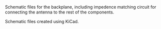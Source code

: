 Schematic files for the backplane, including impedence matching circuit for connecting the antenna to the rest of the components.

Schematic files created using KiCad.
